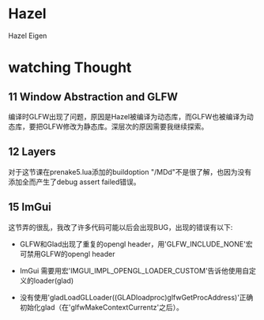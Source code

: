 # Hazel

Hazel Eigen

# watching Thought
## 11 Window Abstraction and GLFW

编译时GLFW出现了问题，原因是Hazel被编译为动态库，而GLFW也被编译为动态库，要把GLFW修改为静态库。深层次的原因需要我继续探索。
## 12 Layers

对于这节课在prenake5.lua添加的buildoption "/MDd"不是很了解，也因为没有添加全而产生了debug assert failed错误。

## 15 ImGui

这节弄的很乱，我改了许多代码可能以后会出现BUG，出现的错误有以下:

- GLFW和Glad出现了重复的opengl header，用'GLFW_INCLUDE_NONE'宏可禁用GLFW的opengl header

- ImGui 需要用宏'IMGUI_IMPL_OPENGL_LOADER_CUSTOM'告诉他使用自定义的loader(glad)

- 没有使用'gladLoadGLLoader((GLADloadproc)glfwGetProcAddress)'正确初始化glad（在'glfwMakeContextCurrentz'之后）。